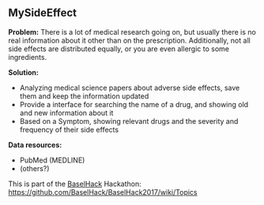 ## MySideEffect


**Problem:**
There is a lot of medical research going on, but usually there is no real information about it other than on the prescription. Additionally, not all side effects are distributed equally, or you are even allergic to some ingredients.

**Solution:**
* Analyzing medical science papers about adverse side effects, save them and keep the information updated
* Provide a interface for searching the name of a drug, and showing old and new information about it
* Based on a Symptom, showing relevant drugs and the severity and frequency of their side effects

**Data resources:**
* PubMed (MEDLINE)
* (others?)


This is part of the [BaselHack](baselhack.ch) Hackathon: https://github.com/BaselHack/BaselHack2017/wiki/Topics 

